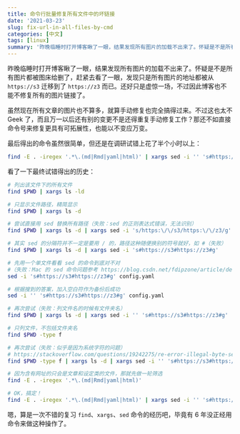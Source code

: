 ```yaml
---
title: 命令行批量修复所有文件中的坏链接
date: '2021-03-23'
slug: fix-url-in-all-files-by-cmd
categories: [中文]
tags: [linux]
summary: '昨晚临睡时打开博客瞅了一眼，结果发现所有图片的加载不出来了。怀疑是不是所有图片都被图床给删了，赶紧去看了一眼，发现只是所有图片的地址都被从 `https://s3` 迁移到了 `https://z3` 而已。还好只是虚惊一场，不过因此博客也不能不修复所有的图片链接了。'
---
```


昨晚临睡时打开博客瞅了一眼，结果发现所有图片的加载不出来了。怀疑是不是所有图片都被图床给删了，赶紧去看了一眼，发现只是所有图片的地址都被从 `https://s3` 迁移到了 `https://z3` 而已。还好只是虚惊一场，不过因此博客也不能不修复所有的图片链接了。

虽然现在所有文章的图片也不算多，就算手动修复也完全搞得过来。不过这也太不 Geek 了，而且万一以后还有别的变更不是还得重复手动修复工作？那还不如直接命令号来修复更具有可拓展性，也能以不变应万变。

最后得出的命令虽然很简单，但还是在调研试错上花了半个小时以上：

```bash
find -E . -iregex '.*\.(md|Rmd|yaml|html)' | xargs sed -i '' 's#https://s3#https://z3#g'
```

看了一下最终试错得出的历史：

```bash
# 列出该文件下的所有文件
find $PWD | xargs ls -ld

# 只显示文件路径，精简显示
find $PWD | xargs ls -d

# 尝试直接用 sed 替换所有路径（失败：sed 的正则表达式错误，无法识别）
find $PWD | xargs ls -d | xargs sed -i 's/https:\/\/s3/https:\/\/z3/g'

# 其实 sed 的分隔符并不一定是要用 / 的，路径这种随便换别的符号就好，如 #（失败）
find $PWD | xargs ls -d | xargs sed -i 's#https://s3#https://z3#g'

# 先用一个单文件看看 sed 的命令到底对不对
#（失败：Mac 的 sed 命令问题参考 https://blog.csdn.net/fdipzone/article/details/51253955）
sed -i 's#https://s3#https://z3#g' config.yaml

# 根据搜到的答案，加入空白符作为备份后成功
sed -i '' 's#https://s3#https://z3#g' config.yaml

# 再次尝试（失败：列文件名的时候有文件夹名）
find $PWD | xargs ls -d | xargs sed -i '' 's#https://s3#https://z3#g'

# 只列文件，不包括文件夹名
find $PWD -type f

# 再次尝试（失败：似乎是因为系统字符的问题）
# https://stackoverflow.com/questions/19242275/re-error-illegal-byte-sequence-on-mac-os-x
find $PWD -type f | xargs ls -d | xargs sed -i '' 's#https://s3#https://z3#g'

# 因为含有网址的只会是文章和设定类的文件，那就先做一轮筛选
find -E . -iregex '.*\.(md|Rmd|yaml|html)'

# OK，搞定！
find -E . -iregex '.*\.(md|Rmd|yaml|html)' | xargs sed -i '' 's#https://s3#https://z3#g'
```

嗯，算是一次不错的复习 `find`、`xargs`、`sed` 命令的经历吧，毕竟有 6 年没正经用命令来做这种操作了。
